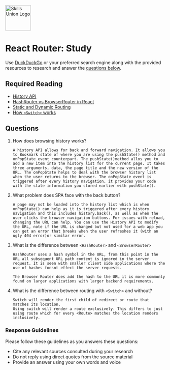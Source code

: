 [<img src="assets/images/su-logo.png" alt="Skills Union Logo" height="80px" />](https://www.skillsunion.com/)

# React Router: Study

Use [DuckDuckGo](https://duckduckgo.com/) or your preferred search engine along with the provided resources to research and answer the [questions below](#questions).

## Required Reading

- [History API](https://medium.com/young-coder/a-simple-introduction-to-the-history-api-in-javascript-85b879d3d87e)
- [HashRouter vs BrowserRouter in React](https://stackoverflow.com/questions/51974369/what-is-the-difference-between-hashrouter-and-browserrouter-in-react)
- [Static and Dynamic Routing](https://blog.bitsrc.io/dynamic-vs-static-routing-in-react-49730baaf3e9)
- [How `<Switch>` works](https://reactrouter.com/web/api/Switch)

## Questions

1. How does browsing history works?

   ```
   A history API allows for back and forward navigation. It allows you to Bookmark state of where you are using the pushState() method and onPopState event counterpart. The pushState()method allos you to add a new item into the history list for the current page. It takes three arguments, data, the page title and the new version of the URL. The onPopState helps to deal with the browser history list when the user returns to the browser. The onPopState event is triggered after every history navigation, it provides your code with the state information you stored earlier with pushState().
   ```

1. What problem does SPA face with the back button?

   ```
   A page may not be loaded into the history list which is when onPopState() can help as it is triggered after every history navigation and this includes history.back(), as well as when the user clicks the browser navigation buttons. For issues with reload, changing the URL can help. You can use the History API to modify the URL, note if the URL is changed but not used for a web app you can get an error that breaks when the user refreshes it (with an ugly 404 error)or similar error. 
   ```

1. What is the difference between `<HashRouter>` and `<BrowserRouter>`

   ```
   HashRouter uses a hash symbol in the URL, from this point in the URL all subsequent URL path content is ignored in the server request. It is seen with snaller client side applications where the use of hashes foesnt effect the server requests. 

   The Browser Router does add the hash to the URL it is more commonly found on larger applications with larger backend requirements. 
   ```

1. What is the difference between routing with `<Switch>` and without?

   ```
   Switch will render the first child of redirect or route that matches its location. 
   Using switch will render a route exclusively. This differs to just using route which for every <Route> matches the location renders inclusively.
   ```

### Response Guidelines

Please follow these guidelines as you answers these questions:

- Cite any relevant sources consulted during your research
- Do not reply using direct quotes from the source material
- Provide an answer using your own words and voice
